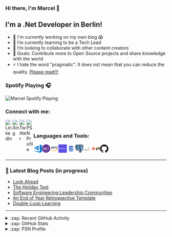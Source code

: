 ### Hi there, I'm Marcel 👋

## I'm a .Net Developer in Berlin!

- 🔭 I'm currently working on my own blog 😱
- 🌱 I’m currently learning to be a Tech Lead
- 👯 I’m looking to collaborate with other content creators
- 🥅 Goals: Contribute more to Open Source projects and share knowledge with the world
- ⚡ I hate the word "pragmatic". It does not mean that you can reduce the quality. [Please read!!!][pragmatic]

### Spotify Playing 🎧

<img src="https://novatorem.marcel-baltzer.vercel.app/api/spotify" alt="Marcel Spotify Playing" width="350" />

### Connect with me:

[<img align="left" alt="LinkedIn" width="22px" src="https://cdn.jsdelivr.net/npm/simple-icons@v3/icons/linkedin.svg" />][linkedin]
[<img align="left" alt="Xing" width="22px" src="https://cdn.jsdelivr.net/npm/simple-icons@v3/icons/xing.svg" />][xing]
[<img align="left" alt="Twitter" width="22px" src="https://cdn.jsdelivr.net/npm/simple-icons@v3/icons/twitter.svg" />][twitter]
[<img align="left" alt="PSN Profile" width="22px" src="https://cdn.jsdelivr.net/npm/simple-icons@v3/icons/playstation.svg" />][psn]

<br />

### Languages and Tools:

<img align="left" alt="Visual Studio Code" width="26px" src="https://raw.githubusercontent.com/github/explore/80688e429a7d4ef2fca1e82350fe8e3517d3494d/topics/visual-studio-code/visual-studio-code.png" />
<img align="left" alt="DotNet" width="26px" src="https://raw.githubusercontent.com/github/explore/80688e429a7d4ef2fca1e82350fe8e3517d3494d/topics/dotnet/dotnet.png" />
<img align="left" alt="AWS" width="26px" src="https://raw.githubusercontent.com/github/explore/80688e429a7d4ef2fca1e82350fe8e3517d3494d/topics/aws/aws.png" />
<img align="left" alt="Terraform" width="26px" src="https://raw.githubusercontent.com/github/explore/80688e429a7d4ef2fca1e82350fe8e3517d3494d/topics/terraform/terraform.png" />
<img align="left" alt="SQL" width="26px" src="https://raw.githubusercontent.com/github/explore/80688e429a7d4ef2fca1e82350fe8e3517d3494d/topics/sql/sql.png" />
<img align="left" alt="PostgreSQL" width="26px" src="https://raw.githubusercontent.com/github/explore/80688e429a7d4ef2fca1e82350fe8e3517d3494d/topics/postgresql/postgresql.png" />
<img align="left" alt="MySQL" width="26px" src="https://raw.githubusercontent.com/github/explore/80688e429a7d4ef2fca1e82350fe8e3517d3494d/topics/mysql/mysql.png" />
<img align="left" alt="Git" width="26px" src="https://raw.githubusercontent.com/github/explore/80688e429a7d4ef2fca1e82350fe8e3517d3494d/topics/git/git.png" />
<img align="left" alt="GitHub" width="26px" src="https://raw.githubusercontent.com/github/explore/78df643247d429f6cc873026c0622819ad797942/topics/github/github.png" />

<br />
<br />

---

### 📕 Latest Blog Posts (in progress)

<!-- BLOG-POST-LIST:START -->
- [Look Ahead](https://www.patkua.com/blog/look-ahead/)
- [The Holiday Test](https://www.patkua.com/blog/the-holiday-test/)
- [Software Engineering Leadership Communities](https://www.patkua.com/blog/software-engineering-leadership-communities/)
- [An End of Year Retrospective Template](https://www.patkua.com/blog/an-end-of-year-retrospective-template/)
- [Double-Loop Learning](https://www.patkua.com/blog/double-loop-learning/)
<!-- BLOG-POST-LIST:END -->

---

<details>
  <summary>:zap: Recent GitHub Activity</summary>

<!--START_SECTION:activity-->
<!--END_SECTION:activity-->

</details>

<details>
  <summary>:zap: GitHub Stats</summary>

  <img alt="Marcel's GitHub Stats" src="https://github-readme-stats.marcel-baltzer.vercel.app/api?username=Marcel-Baltzer&show_icons=true&hide_border=true" />

</details>

<details>
  <summary>:zap: PSN Profile</summary>

  <img alt="PSN Profile" src="https://card.psnprofiles.com/2/M0r7y_1337.png" />

</details>

[twitter]: https://twitter.com/marcelbaltzer
[linkedin]: https://linkedin.com/in/marcel-baltzer-4a369a93
[xing]: https://www.xing.com/profile/Marcel_Baltzer/cv
[psn]: https://my.playstation.com/profile/M0r7y_1337
[pragmatic]: https://lesen.amazon.de/kp/embed?asin=B07VRS84D1&preview=newtab&linkCode=kpe&ref_=cm_sw_r_kb_dp_ukTMFbKSSCRD7
